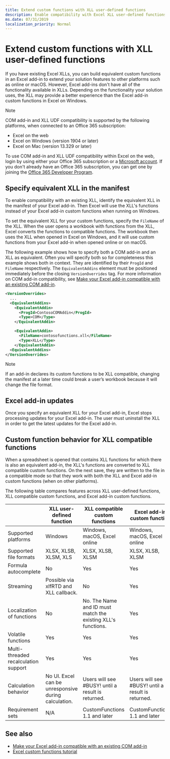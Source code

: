 ```yaml
---
title: Extend custom functions with XLL user-defined functions
description: Enable compatibility with Excel XLL user-defined functions that have equivalent functionality to your custom functions
ms.date: 07/31/2019
localization_priority: Normal
---
```


# Extend custom functions with XLL user-defined functions

If you have existing Excel XLLs, you can build equivalent custom functions in an Excel add-in to extend your solution features to other platforms such as online or macOS. However, Excel add-ins don't have all of the functionality available in XLLs. Depending on the functionality your solution uses, the XLL may provide a better experience than the Excel add-in custom functions in Excel on Windows.

> [!NOTE]
> COM add-in and XLL UDF compatibility is supported by the following platforms, when connected to an Office 365 subscription:
> - Excel on the web
> - Excel on Windows (version 1904 or later)
> - Excel on Mac (version 13.329 or later)
> 
> To use COM add-in and XLL UDF compatibility within Excel on the web, login by using either your Office 365 subscription or a [Microsoft account](https://account.microsoft.com/account). If you don't already have an Office 365 subscription, you can get one by joining the [Office 365 Developer Program](https://developer.microsoft.com/en-us/office/dev-program).

## Specify equivalent XLL in the manifest

To enable compatibility with an existing XLL, identify the equivalent XLL in the manifest of your Excel add-in. Then Excel will use the XLL's functions instead of your Excel add-in custom functions when running on Windows.

To set the equivalent XLL for your custom functions, specify the `FileName` of the XLL. When the user opens a workbook with functions from the XLL, Excel converts the functions to compatible functions. The workbook then uses the XLL when opened in Excel on Windows, and it will use custom functions from your Excel add-in when opened online or on macOS.

The following example shows how to specify both a COM add-in and an XLL as equivalent. Often you will specify both so for completeness this example shows both in context. They are identified by their `ProgId` and `FileName` respectively. The `EquivalentAddins` element must be positioned immediately before the closing `VersionOverrides` tag. For more information on COM add-in compatibility, see [Make your Excel add-in compatible with an existing COM add-in](../develop/make-office-add-in-compatible-with-existing-com-add-in.md).

```xml
<VersionOverrides>
  ...
  <EquivalentAddins>
    <EquivalentAddin>
      <ProgId>ContosoCOMAddin</ProgId>
      <Type>COM</Type>
    </EquivalentAddin>

    <EquivalentAddin>
      <FileName>contosofunctions.xll</FileName>
      <Type>XLL</Type>
    </EquivalentAddin>
  <EquivalentAddins>
</VersionOverrides>
```

> [!NOTE]
> If an add-in declares its custom functions to be XLL compatible, changing the manifest at a later time could break a user’s workbook because it will change the file format.

## Excel add-in updates

Once you specify an equivalent XLL for your Excel add-in, Excel stops processing updates for your Excel add-in. The user must uninstall the XLL in order to get the latest updates for the Excel add-in.

## Custom function behavior for XLL compatible functions

When a spreadsheet is opened that contains XLL functions for which there is also an equivalent add-in, the XLL's functions are converted to XLL compatible custom functions. On the next save, they are written to the file in a compatible mode so that they work with both the XLL and Excel add-in custom functions (when on other platforms).

The following table compares features across XLL user-defined functions, XLL compatible custom functions, and Excel add-in custom functions.

|         |XLL user-defined function |XLL compatible custom functions |Excel add-in custom function |
|---------|---------|---------|---------|
| Supported platforms | Windows | Windows, macOS, Excel online | Windows, macOS, Excel online |
| Supported file formats | XLSX, XLSB, XLSM, XLS | XLSX, XLSB, XLSM | XLSX, XLSB, XLSM |
| Formula autocomplete | No | Yes | Yes |
| Streaming | Possible via xlfRTD and XLL callback. | No | Yes |
| Localization of functions | No | No. The Name and ID must match the existing XLL's functions. | Yes |
| Volatile functions | Yes | Yes | Yes |
| Multi-threaded recalculation support | Yes | Yes | Yes |
| Calculation behavior | No UI. Excel can be unresponsive during calculation. | Users will see #BUSY! until a result is returned. | Users will see #BUSY! until a result is returned. |
| Requirement sets | N/A | CustomFunctions 1.1 and later | CustomFunctions 1.1 and later |

## See also

- [Make your Excel add-in compatible with an existing COM add-in](../develop/make-office-add-in-compatible-with-existing-com-add-in.md)
- [Excel custom functions tutorial](../tutorials/excel-tutorial-create-custom-functions.md)
